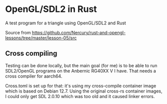 # OpenGL/SDL2 in Rust

A test program for a triangle using OpenGL/SDL2 and Rust

Source from https://github.com/Nercury/rust-and-opengl-lessons/tree/master/lesson-05/src

## Cross compiling

Testing can be done locally, but the main goal (for me) is to be able to run
SDL2/OpenGL programs on the Anbernic RG40XX V I have. That needs a cross compiler
for aarch64.

Cross.toml is set up for that: it's using my cross-compile container image which is based
on Debian 12.7. 
Using the original cross-rs container images,
I could only get SDL 2.0.10 which was too old and it caused linker errors.

